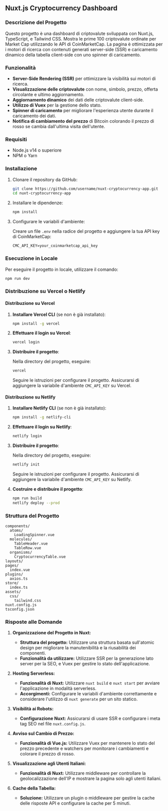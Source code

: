 ## Nuxt.js Cryptocurrency Dashboard

### Descrizione del Progetto

Questo progetto è una dashboard di criptovalute sviluppata con Nuxt.js, TypeScript, e Tailwind CSS. Mostra le prime 100 criptovalute ordinate per Market Cap utilizzando le API di CoinMarketCap. La pagina è ottimizzata per i motori di ricerca con contenuti generati server-side (SSR) e caricamento dinamico della tabella client-side con uno spinner di caricamento.

### Funzionalità

- **Server-Side Rendering (SSR)** per ottimizzare la visibilità sui motori di ricerca.
- **Visualizzazione delle criptovalute** con nome, simbolo, prezzo, offerta circolante e ultimo aggiornamento.
- **Aggiornamento dinamico** dei dati delle criptovalute client-side.
- **Utilizzo di Vuex** per la gestione dello stato.
- **Spinner di caricamento** per migliorare l'esperienza utente durante il caricamento dei dati.
- **Notifica di cambiamento del prezzo** di Bitcoin colorando il prezzo di rosso se cambia dall'ultima visita dell'utente.

### Requisiti

- Node.js v14 o superiore
- NPM o Yarn

### Installazione

1. Clonare il repository da GitHub:

   ```bash
   git clone https://github.com/username/nuxt-cryptocurrency-app.git
   cd nuxt-cryptocurrency-app
   ```

2. Installare le dipendenze:

   ```bash
   npm install
   ```

3. Configurare le variabili d'ambiente:

   Creare un file `.env` nella radice del progetto e aggiungere la tua API key di CoinMarketCap:

   ```env
   CMC_API_KEY=your_coinmarketcap_api_key
   ```

### Esecuzione in Locale

Per eseguire il progetto in locale, utilizzare il comando:

```bash
npm run dev
```

### Distribuzione su Vercel o Netlify

#### Distribuzione su Vercel

1. **Installare Vercel CLI** (se non è già installato):

   ```bash
   npm install -g vercel
   ```

2. **Effettuare il login su Vercel**:

   ```bash
   vercel login
   ```

3. **Distribuire il progetto**:

   Nella directory del progetto, eseguire:

   ```bash
   vercel
   ```

   Seguire le istruzioni per configurare il progetto. Assicurarsi di aggiungere la variabile d'ambiente `CMC_API_KEY` su Vercel.

#### Distribuzione su Netlify

1. **Installare Netlify CLI** (se non è già installato):

   ```bash
   npm install -g netlify-cli
   ```

2. **Effettuare il login su Netlify**:

   ```bash
   netlify login
   ```

3. **Distribuire il progetto**:

   Nella directory del progetto, eseguire:

   ```bash
   netlify init
   ```

   Seguire le istruzioni per configurare il progetto. Assicurarsi di aggiungere la variabile d'ambiente `CMC_API_KEY` su Netlify.

4. **Costruire e distribuire il progetto**:

   ```bash
   npm run build
   netlify deploy --prod
   ```

### Struttura del Progetto

```plaintext
components/
  atoms/
    LoadingSpinner.vue
  molecules/
    TableHeader.vue
    TableRow.vue
  organisms/
    CryptocurrencyTable.vue
layouts/
pages/
  index.vue
plugins/
  axios.ts
store/
  index.ts
assets/
  css/
    tailwind.css
nuxt.config.js
tsconfig.json
```

### Risposte alle Domande

1. **Organizzazione del Progetto in Nuxt:**

   - **Struttura del progetto:** Utilizzare una struttura basata sull'atomic design per migliorare la manutenibilità e la riusabilità dei componenti.
   - **Funzionalità da utilizzare:** Utilizzare SSR per la generazione lato server per la SEO, e Vuex per gestire lo stato dell'applicazione.

2. **Hosting Serverless:**

   - **Funzionalità di Nuxt:** Utilizzare `nuxt build` e `nuxt start` per avviare l'applicazione in modalità serverless.
   - **Accorgimenti:** Configurare le variabili d'ambiente correttamente e considerare l'utilizzo di `nuxt generate` per un sito statico.

3. **Visibilità ai Robots:**

   - **Configurazione Nuxt:** Assicurarsi di usare SSR e configurare i meta tag SEO nel file `nuxt.config.js`.

4. **Avviso sul Cambio di Prezzo:**

   - **Funzionalità di Vue.js:** Utilizzare Vuex per mantenere lo stato del prezzo precedente e watchers per monitorare i cambiamenti e colorare il prezzo di rosso.

5. **Visualizzazione agli Utenti Italiani:**

   - **Funzionalità di Nuxt:** Utilizzare middleware per controllare la geolocalizzazione dell'IP e mostrare la pagina solo agli utenti italiani.

6. **Cache della Tabella:**
   - **Soluzione:** Utilizzare un plugin o middleware per gestire la cache delle risposte API e configurare la cache per 5 minuti.
